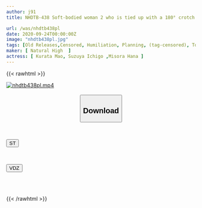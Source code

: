 ```yaml
---
author: j91
title: NHDTB-438 Soft-bodied woman 2 who is tied up with a 180° crotch split and has her enlarged clitoris tortured with a suction device and orgasms

url: /was/nhdtb438pl
date: 2020-09-24T00:00:00Z
image: "nhdtb438pl.jpg"
tags: [Old Releases,Censored, Humiliation, Planning, (tag-censored), Toy, Flexible	]
maker: [ Natural High  ]
actress: [ Kurata Mao, Suzuya Ichigo ,Misora Hana ]
---
```



{{< rawhtml >}}

<div class="video" data-videoid="2kddeAbYMBhZ4v4">
    <a href="javascript:;">
        <img src="/was/nhdtb438pl/nhdtb438pl.jpg" width="WIDTH" height="HEIGHT" alt="nhdtb438pl.mp4" loading="lazy">
    </a>
</div>

<script type="text/javascript" src="https://j91.asia/asset/on-demand-st.js"></script>

<br>
  <link rel="stylesheet" href="https://j91.asia/asset/bs5.css">
  
  <center>
  <button class="btn btn-primary" type="button" data-bs-toggle="collapse" data-bs-target=".multi-collapse" aria-expanded="false" aria-controls="multiCollapseExample1 multiCollapseExample2"><h2>Download</h2></button></center>
</p>
<div class="row">
  <div class="col">
    <div class="collapse multi-collapse" id="multiCollapseExample1">
      <div class="card card-body">
	      	      <br>
<div class="buttons">  
<p><a href="https://streamtape.to/v/2kddeAbYMBhZ4v4" target="_blank"><button class="btn-hover color-3"><i class="fa fa-download"></i> ST</button></a></p></div>
    </div>
  </div>
</div>
  <div class="col">
    <div class="collapse multi-collapse" id="multiCollapseExample2">
      <div class="card card-body">
	      <br>
<div class="buttons">
<p><a href="https://vidoza.net/y19zgxtrqicj" target="_blank"><button class="btn-hover color-1"><i class="fa fa-download"></i> VDZ</button></a></p></div>
<br><br>
      </div>
    </div>
  </div>
</div>

{{< /rawhtml >}}